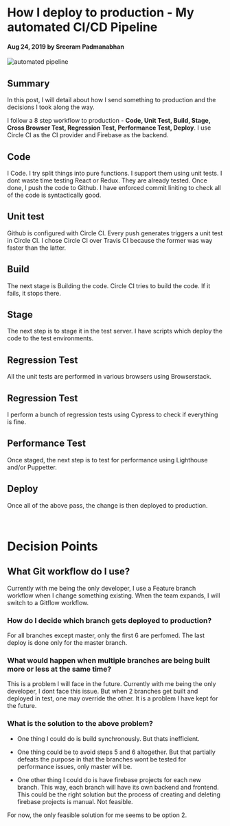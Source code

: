 # How I deploy to production - My automated CI/CD Pipeline

#### Aug 24, 2019 by Sreeram Padmanabhan

![automated pipeline](/img/automated-pipeline.jpg "automated pipeline")

## Summary

In this post, I will detail about how I send something to production and the decisions I took along the way.

I follow a 8 step workflow to production - **Code, Unit Test, Build, Stage, Cross Browser Test, Regression Test, Performance Test, Deploy**.
I use Circle CI as the CI provider and Firebase as the backend.

## Code
I Code. I try split things into pure functions. I support them using unit tests. I dont waste time testing React or Redux. They are already tested. Once done, I push the code to Github. I have enforced commit liniting to check all of the code is syntactically good.

## Unit test
Github is configured with Circle CI. Every push generates triggers a unit test in Circle CI. I chose Circle CI over Travis CI because the former was way faster than the latter.

## Build
The next stage is Building the code. Circle CI tries to build the code. If it fails, it stops there.

## Stage
The next step is to stage it in the test server. I have scripts which deploy the code to the test environments.

## Regression Test
All the unit tests are performed in various browsers using Browserstack.

## Regression Test
I perform a bunch of regression tests using Cypress to check if everything is fine.

## Performance Test
Once staged, the next step is to test for performance using Lighthouse and/or Puppetter.

## Deploy
Once all of the above pass, the change is then deployed to production.

&nbsp;

# Decision Points

## What Git workflow do I use?

Currently with me being the only developer, I use a Feature branch workflow when I change something existing. When the team expands, I will switch to a Gitflow workflow.

### How do I decide which branch gets deployed to production?

For all branches except master, only the first 6 are perfomed. The last deploy is done only for the master branch.

### What would happen when multiple branches are being built more or less at the same time?

This is a problem I will face in the future. Currently with me being the only developer, I dont face this issue. But when 2 branches get built and deployed in test, one may override the other. It is a problem I have kept for the future.

### What is the solution to the above problem?

- One thing I could do is build synchronously. But thats inefficient.

- One thing could be to avoid steps 5 and 6 altogether. But that partially defeats the purpose in that the branches wont be tested for performance issues, only master will be.

- One other thing I could do is have firebase projects for each new branch. This way, each branch will have its own backend and frontend. This could be the right solution but the process of creating and deleting firebase projects is manual. Not feasible.

For now, the only feasible solution for me seems to be option 2.